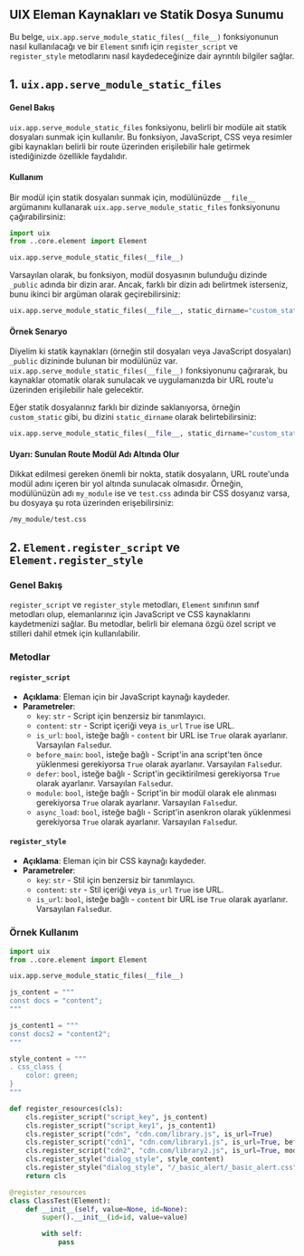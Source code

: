 ## UIX Eleman Kaynakları ve Statik Dosya Sunumu

Bu belge, `uix.app.serve_module_static_files(__file__)` fonksiyonunun nasıl kullanılacağı ve bir `Element` sınıfı için `register_script` ve `register_style` metodlarını nasıl kaydedeceğinize dair ayrıntılı bilgiler sağlar.

## 1. `uix.app.serve_module_static_files`

#### Genel Bakış

`uix.app.serve_module_static_files` fonksiyonu, belirli bir modüle ait statik dosyaları sunmak için kullanılır. Bu fonksiyon, JavaScript, CSS veya resimler gibi kaynakları belirli bir route üzerinden erişilebilir hale getirmek istediğinizde özellikle faydalıdır.

#### Kullanım

Bir modül için statik dosyaları sunmak için, modülünüzde `__file__` argümanını kullanarak `uix.app.serve_module_static_files` fonksiyonunu çağırabilirsiniz:

```python
import uix
from ..core.element import Element

uix.app.serve_module_static_files(__file__)
```

Varsayılan olarak, bu fonksiyon, modül dosyasının bulunduğu dizinde `_public` adında bir dizin arar. Ancak, farklı bir dizin adı belirtmek isterseniz, bunu ikinci bir argüman olarak geçirebilirsiniz:

```python
uix.app.serve_module_static_files(__file__, static_dirname="custom_static")
```

#### Örnek Senaryo

Diyelim ki statik kaynakları (örneğin stil dosyaları veya JavaScript dosyaları) `_public` dizininde bulunan bir modülünüz var. `uix.app.serve_module_static_files(__file__)` fonksiyonunu çağırarak, bu kaynaklar otomatik olarak sunulacak ve uygulamanızda bir URL route'u üzerinden erişilebilir hale gelecektir.

Eğer statik dosyalarınız farklı bir dizinde saklanıyorsa, örneğin `custom_static` gibi, bu dizini `static_dirname` olarak belirtebilirsiniz:

```python
uix.app.serve_module_static_files(__file__, static_dirname="custom_static")
```

#### Uyarı: Sunulan Route Modül Adı Altında Olur

Dikkat edilmesi gereken önemli bir nokta, statik dosyaların, URL route'unda modül adını içeren bir yol altında sunulacak olmasıdır. Örneğin, modülünüzün adı `my_module` ise ve `test.css` adında bir CSS dosyanız varsa, bu dosyaya şu rota üzerinden erişebilirsiniz:

```
/my_module/test.css
```

## 2. `Element.register_script` ve `Element.register_style`

### Genel Bakış

`register_script` ve `register_style` metodları, `Element` sınıfının sınıf metodları olup, elemanlarınız için JavaScript ve CSS kaynaklarını kaydetmenizi sağlar. Bu metodlar, belirli bir elemana özgü özel script ve stilleri dahil etmek için kullanılabilir.

### Metodlar

#### `register_script`

- **Açıklama**: Eleman için bir JavaScript kaynağı kaydeder.
- **Parametreler**:
  - `key`: `str` - Script için benzersiz bir tanımlayıcı.
  - `content`: `str` - Script içeriği veya `is_url` `True` ise URL.
  - `is_url`: `bool`, isteğe bağlı - `content` bir URL ise `True` olarak ayarlanır. Varsayılan `False`dur.
  - `before_main`: `bool`, isteğe bağlı - Script'in ana script'ten önce yüklenmesi gerekiyorsa `True` olarak ayarlanır. Varsayılan `False`dur.
  - `defer`: `bool`, isteğe bağlı - Script'in geciktirilmesi gerekiyorsa `True` olarak ayarlanır. Varsayılan `False`dur.
  - `module`: `bool`, isteğe bağlı - Script'in bir modül olarak ele alınması gerekiyorsa `True` olarak ayarlanır. Varsayılan `False`dur.
  - `async_load`: `bool`, isteğe bağlı - Script'in asenkron olarak yüklenmesi gerekiyorsa `True` olarak ayarlanır. Varsayılan `False`dur.

#### `register_style`

- **Açıklama**: Eleman için bir CSS kaynağı kaydeder.
- **Parametreler**:
  - `key`: `str` - Stil için benzersiz bir tanımlayıcı.
  - `content`: `str` - Stil içeriği veya `is_url` `True` ise URL.
  - `is_url`: `bool`, isteğe bağlı - `content` bir URL ise `True` olarak ayarlanır. Varsayılan `False`dur.

### Örnek Kullanım

```python
import uix
from ..core.element import Element

uix.app.serve_module_static_files(__file__)

js_content = """
const docs = "content";
"""

js_content1 = """
const docs2 = "content2";
"""

style_content = """
. css_class {
    color: green;
}
"""

def register_resources(cls):
    cls.register_script("script_key", js_content)
    cls.register_script("script_key1", js_content1)
    cls.register_script("cdn", "cdn.com/library.js", is_url=True)
    cls.register_script("cdn1", "cdn.com/library1.js", is_url=True, before_main=True)
    cls.register_script("cdn2", "cdn.com/library2.js", is_url=True, module=True)
    cls.register_style("dialog_style", style_content)
    cls.register_style("dialog_style", "/_basic_alert/_basic_alert.css", is_url=True)
    return cls

@register_resources
class ClassTest(Element):
    def __init__(self, value=None, id=None):
        super().__init__(id=id, value=value)

        with self:
            pass
```
